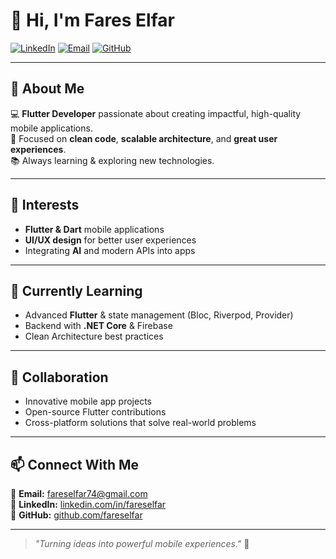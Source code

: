 # 👋 Hi, I'm **Fares Elfar**  
[![LinkedIn](https://img.shields.io/badge/LinkedIn-0077B5?style=flat&logo=linkedin&logoColor=white)](https://www.linkedin.com/in/fareselfar) 
[![Email](https://img.shields.io/badge/Email-D14836?style=flat&logo=gmail&logoColor=white)](mailto:fareselfar74@gmail.com) 
[![GitHub](https://img.shields.io/badge/GitHub-181717?style=flat&logo=github&logoColor=white)](https://github.com/fareselfar)

---

## 🚀 About Me
💻 **Flutter Developer** passionate about creating impactful, high-quality mobile applications.  
🎯 Focused on **clean code**, **scalable architecture**, and **great user experiences**.  
📚 Always learning & exploring new technologies.

---

## 👀 Interests
- **Flutter & Dart** mobile applications  
- **UI/UX design** for better user experiences  
- Integrating **AI** and modern APIs into apps  

---

## 🌱 Currently Learning
- Advanced **Flutter** & state management (Bloc, Riverpod, Provider)  
- Backend with **.NET Core** & Firebase  
- Clean Architecture best practices  

---

## 💞 Collaboration
- Innovative mobile app projects  
- Open-source Flutter contributions  
- Cross-platform solutions that solve real-world problems  

---

## 📫 Connect With Me
📧 **Email:** [fareselfar74@gmail.com](mailto:fareselfar74@gmail.com)  
💼 **LinkedIn:** [linkedin.com/in/fareselfar](https://www.linkedin.com/in/fareselfar)  
🐙 **GitHub:** [github.com/fareselfar](https://github.com/fareselfar)  

---

> *"Turning ideas into powerful mobile experiences."* 🚀
